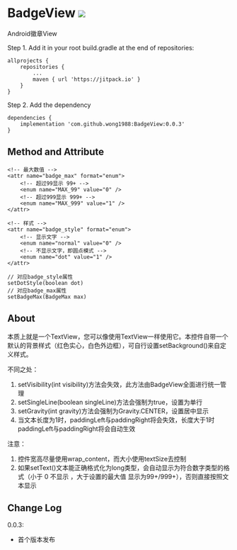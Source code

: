 # BadgeView [![](https://jitpack.io/v/wong1988/BadgeView.svg)](https://jitpack.io/#wong1988/BadgeView)

 Android徽章View

 Step 1. Add it in your root build.gradle at the end of repositories:
```
allprojects {
    repositories {
        ...
        maven { url 'https://jitpack.io' }
    }
}
```
Step 2. Add the dependency
```
dependencies {
    implementation 'com.github.wong1988:BadgeView:0.0.3'
}
```

## Method and Attribute

```
<!-- 最大数值 -->
<attr name="badge_max" format="enum">
    <!-- 超过99显示 99+ -->
    <enum name="MAX_99" value="0" />
    <!-- 超过999显示 999+ -->
    <enum name="MAX_999" value="1" />
</attr>

<!-- 样式 -->
<attr name="badge_style" format="enum">
    <!-- 显示文字 -->
    <enum name="normal" value="0" />
    <!-- 不显示文字，即圆点模式 -->
    <enum name="dot" value="1" />
</attr>
```

```
// 对应badge_style属性
setDotStyle(boolean dot)
// 对应badge_max属性
setBadgeMax(BadgeMax max)
```

## About

本质上就是一个TextView，您可以像使用TextView一样使用它。本控件自带一个默认的背景样式（红色实心，白色外边框），可自行设置setBackground()来自定义样式。

不同之处：
1. setVisibility(int visibility)方法会失效，此方法由BadgeView全面进行统一管理
2. setSingleLine(boolean singleLine)方法会强制为true，设置为单行
3. setGravity(int gravity)方法会强制为Gravity.CENTER，设置居中显示
4. 当文本长度为1时，paddingLeft与paddingRight将会失效，长度大于1时paddingLeft与paddingRight将会自动生效

注意：
1. 控件宽高尽量使用wrap_content，而大小使用textSize去控制
2. 如果setText()文本能正确格式化为long类型，会自动显示为符合数字类型的格式（小于 0 不显示 ，大于设置的最大值 显示为99+/999+），否则直接按照文本显示

## Change Log

0.0.3:

* 首个版本发布
